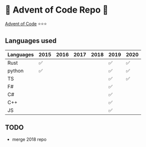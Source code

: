 # 🎅 Advent of Code Repo 🎄

[Advent of Code](https://adventofcode.com/) ⭐️⭐️⭐️

## Languages used

| Languages | 2015 | 2016 | 2017 | 2018 | 2019 | 2020 |
|---------|----|----|----|----|----|----|
| Rust    | ✅ |    |    |    | ✅ | ✅ |
| python  | ✅ |    |    |    | ✅ | ✅ |
| TS      |    |    |    |    | ✅ | ✅ |
| F#      |    |    |    |    | ✅ |    |
| C#      |    |    |    |    | ✅ |    |
| C++      |    |    |    |    | ✅ |    |
| JS      |    |    |    |    | ✅ |    |

## TODO
- merge 2018 repo
